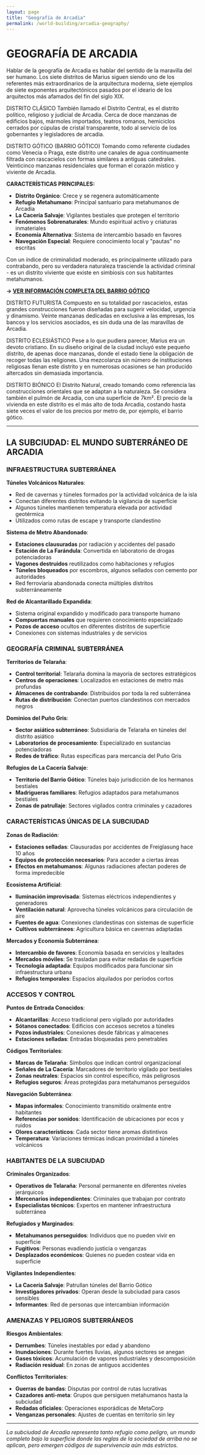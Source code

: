 ```yaml
---
layout: page
title: "Geografía de Arcadia"
permalink: /world-building/arcadia-geography/
---
```


# GEOGRAFÍA DE ARCADIA

Hablar de la geografía de Arcadia es hablar del sentido de la maravilla del ser humano. Los siete distritos de Marius siguen siendo uno de los referentes más extraordinarios de la arquitectura moderna, siete ejemplos de siete exponentes arquitectónicos pasados por el ideario de los arquitectos más afamados del fin del siglo XIX.

DISTRITO CLÁSICO
También llamado el Distrito Central, es el distrito político, religioso y judicial de Arcadia. Cerca de doce manzanas de edificios bajos, mármoles importados, teatros romanos, hemiciclos cerrados por cúpulas de cristal transparente, todo al servicio de los gobernantes y legisladores de arcadia.

DISTRITO GÓTICO (BARRIO GÓTICO)
Tomando como referente ciudades como Venecia o Praga, este distrito une canales de agua continuamente filtrada con rascacielos con formas similares a antiguas catedrales. Veinticinco manzanas residenciales que forman el corazón místico y viviente de Arcadia.

**CARACTERÍSTICAS PRINCIPALES:**
- **Distrito Orgánico**: Crece y se regenera automáticamente
- **Refugio Metahumano**: Principal santuario para metahumanos de Arcadia  
- **La Cacería Salvaje**: Vigilantes bestiales que protegen el territorio
- **Fenómenos Sobrenaturales**: Mundo espiritual activo y criaturas inmateriales
- **Economía Alternativa**: Sistema de intercambio basado en favores
- **Navegación Especial**: Requiere conocimiento local y "pautas" no escritas

Con un índice de criminalidad moderado, es principalmente utilizado para contrabando, pero su verdadera naturaleza trasciende la actividad criminal - es un distrito viviente que existe en simbiosis con sus habitantes metahumanos.

**→ [VER INFORMACIÓN COMPLETA DEL BARRIO GÓTICO](../barrio-gotico/)**

DISTRITO FUTURISTA
Compuesto en su totalidad por rascacielos, estas grandes construcciones fueron diseñadas para sugerir velocidad, urgencia y dinamismo. Veinte manzanas dedicadas en exclusiva a las empresas, los bancos y los servicios asociados, es sin duda una de las maravillas de Arcadia.

DISTRITO ECLESIÁSTICO
Pese a lo que pudiera parecer, Marius era un devoto cristiano. En su diseño original de la ciudad incluyó este pequeño distrito, de apenas doce manzanas, donde el estado tiene la obligación de recoger todas las religiones. Una mezcolanza sin número de instituciones religiosas llenan este distrito y en numerosas ocasiones se han producido altercados sin demasiada importancia.

DISTRITO BIÓNICO
El Distrito Natural, creado tomando como referencia las construcciones orientales que se adaptan a la naturaleza. Se considera también el pulmón de Arcadia, con una superficie de 7km². El precio de la vivienda en este distrito es el más alto de toda Arcadia, costando hasta siete veces el valor de los precios por metro de, por ejemplo, el barrio gótico.

---

## LA SUBCIUDAD: EL MUNDO SUBTERRÁNEO DE ARCADIA

### INFRAESTRUCTURA SUBTERRÁNEA

**Túneles Volcánicos Naturales**:
- Red de cavernas y túneles formados por la actividad volcánica de la isla
- Conectan diferentes distritos evitando la vigilancia de superficie
- Algunos túneles mantienen temperatura elevada por actividad geotérmica
- Utilizados como rutas de escape y transporte clandestino

**Sistema de Metro Abandonado**:
- **Estaciones clausuradas** por radiación y accidentes del pasado
- **Estación de La Farándula**: Convertida en laboratorio de drogas potenciadoras
- **Vagones destruidos** reutilizados como habitaciones y refugios
- **Túneles bloqueados** por escombros, algunos sellados con cemento por autoridades
- Red ferroviaria abandonada conecta múltiples distritos subterráneamente

**Red de Alcantarillado Expandida**:
- Sistema original expandido y modificado para transporte humano
- **Compuertas manuales** que requieren conocimiento especializado
- **Pozos de acceso** ocultos en diferentes distritos de superficie
- Conexiones con sistemas industriales y de servicios

### GEOGRAFÍA CRIMINAL SUBTERRÁNEA

**Territorios de Telaraña**:
- **Control territorial**: Telaraña domina la mayoría de sectores estratégicos
- **Centros de operaciones**: Localizados en estaciones de metro más profundas
- **Almacenes de contrabando**: Distribuidos por toda la red subterránea
- **Rutas de distribución**: Conectan puertos clandestinos con mercados negros

**Dominios del Puño Gris**:
- **Sector asiático subterráneo**: Subsidiaria de Telaraña en túneles del distrito asiático
- **Laboratorios de procesamiento**: Especializado en sustancias potenciadoras
- **Redes de tráfico**: Rutas específicas para mercancía del Puño Gris

**Refugios de La Cacería Salvaje**:
- **Territorio del Barrio Gótico**: Túneles bajo jurisdicción de los hermanos bestiales
- **Madrigueras familiares**: Refugios adaptados para metahumanos bestiales
- **Zonas de patrullaje**: Sectores vigilados contra criminales y cazadores

### CARACTERÍSTICAS ÚNICAS DE LA SUBCIUDAD

**Zonas de Radiación**:
- **Estaciones selladas**: Clausuradas por accidentes de Freiglasung hace 10 años
- **Equipos de protección necesarios**: Para acceder a ciertas áreas
- **Efectos en metahumanos**: Algunas radiaciones afectan poderes de forma impredecible

**Ecosistema Artificial**:
- **Iluminación improvisada**: Sistemas eléctricos independientes y generadores
- **Ventilación natural**: Aprovecha túneles volcánicos para circulación de aire
- **Fuentes de agua**: Conexiones clandestinas con sistemas de superficie
- **Cultivos subterráneos**: Agricultura básica en cavernas adaptadas

**Mercados y Economía Subterránea**:
- **Intercambio de favores**: Economía basada en servicios y lealtades
- **Mercados móviles**: Se trasladan para evitar redadas de superficie
- **Tecnología adaptada**: Equipos modificados para funcionar sin infraestructura urbana
- **Refugios temporales**: Espacios alquilados por períodos cortos

### ACCESOS Y CONTROL

**Puntos de Entrada Conocidos**:
- **Alcantarillas**: Acceso tradicional pero vigilado por autoridades
- **Sótanos conectados**: Edificios con accesos secretos a túneles
- **Pozos industriales**: Conexiones desde fábricas y almacenes
- **Estaciones selladas**: Entradas bloqueadas pero penetrables

**Códigos Territoriales**:
- **Marcas de Telaraña**: Símbolos que indican control organizacional
- **Señales de La Cacería**: Marcadores de territorio vigilado por bestiales
- **Zonas neutrales**: Espacios sin control específico, más peligrosos
- **Refugios seguros**: Áreas protegidas para metahumanos perseguidos

**Navegación Subterránea**:
- **Mapas informales**: Conocimiento transmitido oralmente entre habitantes
- **Referencias por sonidos**: Identificación de ubicaciones por ecos y ruidos
- **Olores característicos**: Cada sector tiene aromas distintivos
- **Temperatura**: Variaciones térmicas indican proximidad a túneles volcánicos

### HABITANTES DE LA SUBCIUDAD

**Criminales Organizados**:
- **Operativos de Telaraña**: Personal permanente en diferentes niveles jerárquicos
- **Mercenarios independientes**: Criminales que trabajan por contrato
- **Especialistas técnicos**: Expertos en mantener infraestructura subterránea

**Refugiados y Marginados**:
- **Metahumanos perseguidos**: Individuos que no pueden vivir en superficie
- **Fugitivos**: Personas evadiendo justicia o venganzas
- **Desplazados económicos**: Quienes no pueden costear vida en superficie

**Vigilantes Independientes**:
- **La Cacería Salvaje**: Patrullan túneles del Barrio Gótico
- **Investigadores privados**: Operan desde la subciudad para casos sensibles
- **Informantes**: Red de personas que intercambian información

### AMENAZAS Y PELIGROS SUBTERRÁNEOS

**Riesgos Ambientales**:
- **Derrumbes**: Túneles inestables por edad y abandono
- **Inundaciones**: Durante fuertes lluvias, algunos sectores se anegan
- **Gases tóxicos**: Acumulación de vapores industriales y descomposición
- **Radiación residual**: En zonas de antiguos accidentes

**Conflictos Territoriales**:
- **Guerras de bandas**: Disputas por control de rutas lucrativas
- **Cazadores anti-meta**: Grupos que persiguen metahumanos hasta la subciudad
- **Redadas oficiales**: Operaciones esporádicas de MetaCorp
- **Venganzas personales**: Ajustes de cuentas en territorio sin ley

---

*La subciudad de Arcadia representa tanto refugio como peligro, un mundo completo bajo la superficie donde las reglas de la sociedad de arriba no se aplican, pero emergen códigos de supervivencia aún más estrictos.*